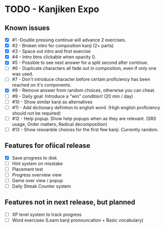 # TODO - Kanjiken Expo

## Known issues

-   [x] #1 -Double pressing continue will advance 2 exercises.
-   [x] #2 - Broken intro for composition kanji (2+ parts)
-   [x] #3 - Space out intro and first exercise
-   [x] #4 - Intro btns clickable when opacity 0.
-   [x] #5 - Possible to see next answer for a split second after continue.
-   [ ] #6 - Duplicate characters all fade out in composition, even if only one was used.
-   [ ] #7 - Don't introduce character before certain proficiency has been reached on it's components.
-   [x] #8 - Remove answer from random choices, otherwise you can cheat.
-   [ ] #9 - Daily goal: Introduce a "win" condition! (20 min / day)
-   [ ] #10 - Show similar kanji as alternatives
-   [ ] #11 - Add dictionary defintion to english word. (High english proficiency should not be required)
-   [ ] #12 - Help popup. Show help popups when as they are relevant. (SRS usage, Order matters, Radical decomposition)
-   [ ] #13 - Show resoanble choices for the first few kanji. Currently random.

## Features for ofiical release

-   [x] Save progress to disk
-   [ ] Hint system on misstake
-   [ ] Placement test
-   [ ] Progress overview view
-   [ ] Game over view / popup
-   [ ] Daily Streak Counter system

## Features not in next release, but planned

-   [ ] XP level system to track progress
-   [ ] Word exercises (Learn kanji pronouncation + Basic vocabulary)
